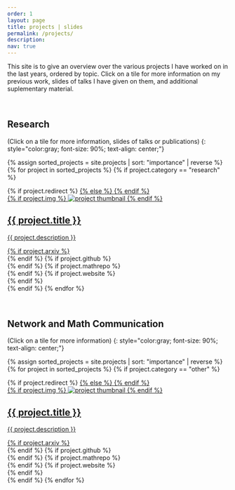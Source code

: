```yaml
---
order: 1
layout: page
title: projects | slides
permalink: /projects/
description:
nav: true
---
```


This site is to give an overview over the various projects I have worked on in the last years, ordered by topic. Click on a tile for more information on my previous work, slides of talks I have given on them, and additional suplementary material.

&nbsp;

## Research ##
(Click on a tile for more information, slides of talks or publications)
{: style="color:gray; font-size: 90%; text-align: center;"}

<div class="projects grid">

  {% assign sorted_projects = site.projects | sort: "importance" | reverse %}
  {% for project in sorted_projects %}
  {% if project.category == "research" %}
  <div class="grid-item">
    {% if project.redirect %}
    <a href="{{ project.redirect }}" target="_blank">
    {% else %}
    <a href="{{ project.url | relative_url }}">
    {% endif %}
      <div class="card hoverable">
        {% if project.img %}
        <img src="{{ project.img | relative_url }}" alt="project thumbnail">
        {% endif %}
        <div class="card-body">
          <h2 class="card-title text-lowercase">{{ project.title }}</h2>
          <p class="card-text">{{ project.description }}</p>
          <div class="row ml-1 mr-1 p-0 icon-wrapper">
            {% if project.arxiv %}
              <div class="icon" data-toggle="tooltip" title="ArXiv Link">
                <a href="{{ project.arxiv }}" target="_blank"><i class="ai ai-arxiv ai"></i></a>
              </div>
            {% endif %}
            {% if project.github %}
              <div class="icon" data-toggle="tooltip" title="Code Repository">
                <a href="{{ project.github }}" target="_blank"><i class="fab fa-github gh-icon"></i></a>
              </div>
            {% endif %}
            {% if project.mathrepo %}
              <div class="icon" data-toggle="tooltip" title="MathRepo Link">
                <a href="{{ project.mathrepo }}" target="_blank"><i class="fas fa-code"></i></a>
              </div>
            {% endif %}
            {% if project.website %}
              <div class="icon" data-toggle="tooltip" title="website">
                <a href="{{ project.website }}" target="_blank"><i class="fas fa-code"></i></a>
              </div>
            {% endif %}
          </div>
        </div>
      </div>
    </a>
  </div>
{% endif %}
{% endfor %}

</div>


&nbsp;  

## Network and Math Communication ##
(Click on a tile for more information)
{: style="color:gray; font-size: 90%; text-align: center;"}

<div class="projects grid">

  {% assign sorted_projects = site.projects | sort: "importance" | reverse %}
  {% for project in sorted_projects %}
  {% if project.category == "other" %}
  <div class="grid-item">
    {% if project.redirect %}
    <a href="{{ project.redirect }}" target="_blank">
    {% else %}
    <a href="{{ project.url | relative_url }}">
    {% endif %}
      <div class="card hoverable">
        {% if project.img %}
        <img src="{{ project.img | relative_url }}" alt="project thumbnail">
        {% endif %}
        <div class="card-body">
          <h2 class="card-title text-lowercase">{{ project.title }}</h2>
          <p class="card-text">{{ project.description }}</p>
          <div class="row ml-1 mr-1 p-0 icon-wrapper">
            {% if project.arxiv %}
              <div class="icon" data-toggle="tooltip" title="ArXiv Link">
                <a href="{{ project.arxiv }}" target="_blank"><i class="ai ai-arxiv ai"></i></a>
              </div>
            {% endif %}
            {% if project.github %}
              <div class="icon" data-toggle="tooltip" title="Code Repository">
                <a href="{{ project.github }}" target="_blank"><i class="fab fa-github gh-icon"></i></a>
              </div>
            {% endif %}
            {% if project.mathrepo %}
              <div class="icon" data-toggle="tooltip" title="MathRepo Link">
                <a href="{{ project.mathrepo }}" target="_blank"><i class="fas fa-code"></i></a>
              </div>
            {% endif %}
            {% if project.website %}
              <div class="icon" data-toggle="tooltip" title="website">
                <a href="{{ project.website }}" target="_blank"><i class="fas fa-code"></i></a>
              </div>
            {% endif %}
          </div>
        </div>
      </div>
    </a>
  </div>
  {% endif %}
{% endfor %}

</div>

